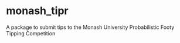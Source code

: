 # monash_tipr
A package to submit tips to the Monash University Probabilistic Footy Tipping Competition

